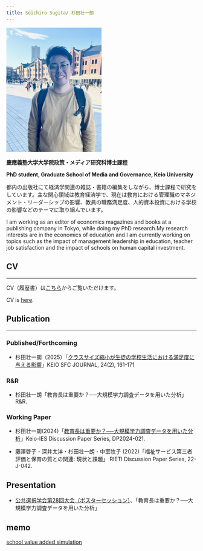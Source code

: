 ```yaml
---
title: Soichiro Sugita/ 杉田壮一朗
---
```


<img src="./thumbnail.jpeg" width="50%">


**慶應義塾大学大学院政策・メディア研究科博士課程**

**PhD student, Graduate School of Media and Governance, Keio University**

都内の出版社にて経済学関連の雑誌・書籍の編集をしながら、博士課程で研究をしています。主な関心領域は教育経済学で、現在は教育における管理職のマネジメント・リーダーシップの影響、教員の職務満足度、人的資本投資における学校の影響などのテーマに取り組んでいます。

I am working as an editor of economics magazines and books at a publishing company in Tokyo, while doing my PhD research.My research interests are in the economics of education and I am currently working on topics such as the impact of management leadership in education, teacher job satisfaction and the impact of schools on human capital investment.

## CV

___

CV（履歴書）は[こちら](./another_page.md)からご覧いただけます。

CV is [here](./another_page.md).

## Publication

___

### Published/Forthcoming

- 杉田壮一朗（2025）「[クラスサイズ縮小が生徒の学校生活における満足度に与える影響](https://gakkai.sfc.keio.ac.jp/journal/.assets/SFCJ24-2-17.pdf)」KEIO SFC JOURNAL, 24(2), 161-171

### R&R

- 杉田壮一朗「教育長は重要か？──大規模学力調査データを用いた分析」R&R.

### Working Paper

- 杉田壮一朗(2024)「[教育長は重要か？──大規模学力調査データを用いた分析](https://ies.keio.ac.jp/upload/DP2024-021_JP.pdf)」Keio-IES Discussion Paper Series, DP2024-021.

- 藤澤啓子・深井太洋・杉田壮一朗・中室牧子 (2022)「福祉サービス第三者評価と保育の質との関連: 現状と課題」 RIETI Discussion Paper Series, 22-J-042.

## Presentation

- [公共選択学会第28回大会（ポスターセッション）](https://tiida.doshisha.ac.jp/publicchoice2024.html)、「教育長は重要か？──大規模学力調査データを用いた分析」

## memo

[school value added simulation](./sva_simulation.html)